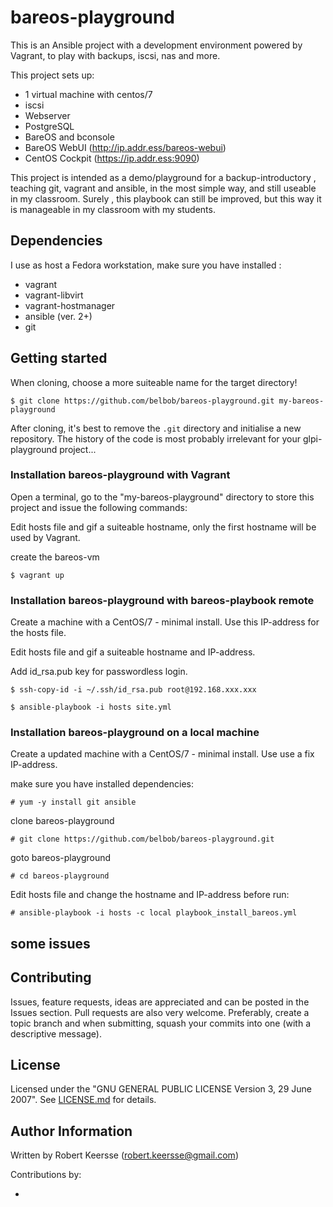 # bareos-playground
This is an Ansible project with a development environment powered by Vagrant, to play with backups, iscsi, nas and more.

This project sets up:

* 1 virtual machine with centos/7
* iscsi
* Webserver
* PostgreSQL
* BareOS and bconsole
* BareOS WebUI (http://ip.addr.ess/bareos-webui)
* CentOS Cockpit (https://ip.addr.ess:9090)

This project is intended as a demo/playground for a backup-introductory , teaching git, vagrant and ansible, in the most simple way, and still useable in my classroom. Surely , this playbook can still be improved, but this way it is manageable in my classroom with my students.

## Dependencies

I use as host a Fedora workstation, make sure you have installed :

- vagrant
- vagrant-libvirt
- vagrant-hostmanager
- ansible (ver. 2+)
- git

## Getting started

When cloning, choose a more suiteable  name for the target directory!

```ShellSession
$ git clone https://github.com/belbob/bareos-playground.git my-bareos-playground
```
After cloning, it's best to remove the `.git` directory and initialise a new repository. The history of the code is most probably irrelevant for your glpi-playground project...

### Installation bareos-playground with Vagrant

Open a terminal, go to the "my-bareos-playground" directory to store this project and issue the following commands:

Edit hosts file and gif a suiteable hostname, only the first hostname will be used by Vagrant.

create the bareos-vm

```ShellSession
$ vagrant up
```

### Installation bareos-playground with bareos-playbook remote

Create a machine with a CentOS/7 - minimal install. Use this IP-address for the hosts file.

Edit hosts file and gif a suiteable hostname and IP-address.

Add id_rsa.pub key for passwordless login.

```ShellSession
$ ssh-copy-id -i ~/.ssh/id_rsa.pub root@192.168.xxx.xxx
```

```ShellSession
$ ansible-playbook -i hosts site.yml
```

### Installation bareos-playground on a local machine

Create a updated machine with a CentOS/7 - minimal install. Use use a fix IP-address.

make sure you have installed dependencies:

```ShellSession
# yum -y install git ansible
```
clone bareos-playground

```ShellSession
# git clone https://github.com/belbob/bareos-playground.git
```
goto bareos-playground

```ShellSession
# cd bareos-playground
```
Edit hosts file and change the hostname and IP-address before run:

```ShellSession
# ansible-playbook -i hosts -c local playbook_install_bareos.yml
```

## some issues


## Contributing

Issues, feature requests, ideas are appreciated and can be posted in the Issues section. Pull requests are also very welcome. Preferably, create a topic branch and when submitting, squash your commits into one (with a descriptive message).

## License

Licensed under the "GNU GENERAL PUBLIC LICENSE Version 3, 29 June 2007". See [LICENSE.md](/License.md) for details.

## Author Information

Written by Robert Keersse (robert.keersse@gmail.com)

Contributions by:

-
